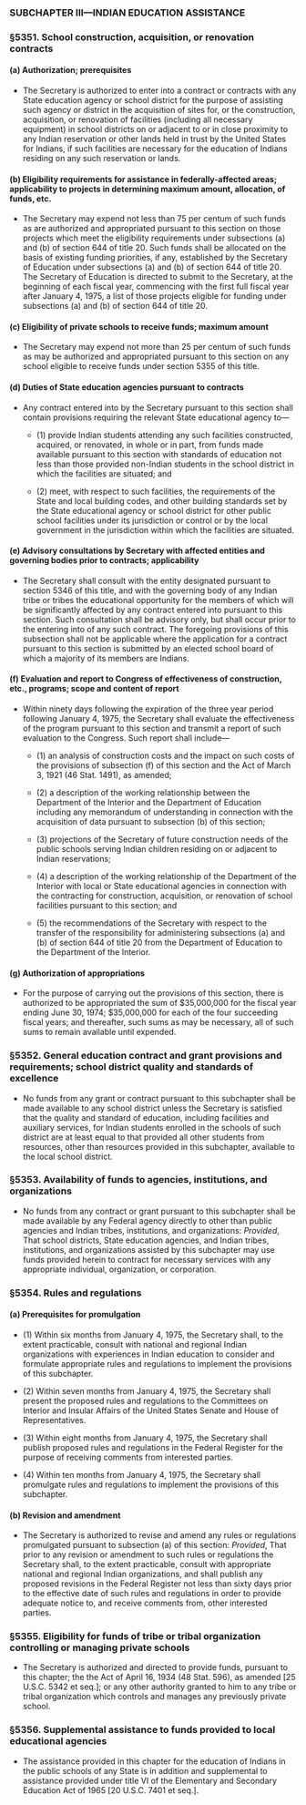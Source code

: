 ### SUBCHAPTER III—INDIAN EDUCATION ASSISTANCE

### §5351. School construction, acquisition, or renovation contracts
#### (a) Authorization; prerequisites
* The Secretary is authorized to enter into a contract or contracts with any State education agency or school district for the purpose of assisting such agency or district in the acquisition of sites for, or the construction, acquisition, or renovation of facilities (including all necessary equipment) in school districts on or adjacent to or in close proximity to any Indian reservation or other lands held in trust by the United States for Indians, if such facilities are necessary for the education of Indians residing on any such reservation or lands.

#### (b) Eligibility requirements for assistance in federally-affected areas; applicability to projects in determining maximum amount, allocation, of funds, etc.
* The Secretary may expend not less than 75 per centum of such funds as are authorized and appropriated pursuant to this section on those projects which meet the eligibility requirements under subsections (a) and (b) of section 644 of title 20. Such funds shall be allocated on the basis of existing funding priorities, if any, established by the Secretary of Education under subsections (a) and (b) of section 644 of title 20. The Secretary of Education is directed to submit to the Secretary, at the beginning of each fiscal year, commencing with the first full fiscal year after January 4, 1975, a list of those projects eligible for funding under subsections (a) and (b) of section 644 of title 20.

#### (c) Eligibility of private schools to receive funds; maximum amount
* The Secretary may expend not more than 25 per centum of such funds as may be authorized and appropriated pursuant to this section on any school eligible to receive funds under section 5355 of this title.

#### (d) Duties of State education agencies pursuant to contracts
* Any contract entered into by the Secretary pursuant to this section shall contain provisions requiring the relevant State educational agency to—

  * (1) provide Indian students attending any such facilities constructed, acquired, or renovated, in whole or in part, from funds made available pursuant to this section with standards of education not less than those provided non-Indian students in the school district in which the facilities are situated; and

  * (2) meet, with respect to such facilities, the requirements of the State and local building codes, and other building standards set by the State educational agency or school district for other public school facilities under its jurisdiction or control or by the local government in the jurisdiction within which the facilities are situated.

#### (e) Advisory consultations by Secretary with affected entities and governing bodies prior to contracts; applicability
* The Secretary shall consult with the entity designated pursuant to section 5346 of this title, and with the governing body of any Indian tribe or tribes the educational opportunity for the members of which will be significantly affected by any contract entered into pursuant to this section. Such consultation shall be advisory only, but shall occur prior to the entering into of any such contract. The foregoing provisions of this subsection shall not be applicable where the application for a contract pursuant to this section is submitted by an elected school board of which a majority of its members are Indians.

#### (f) Evaluation and report to Congress of effectiveness of construction, etc., programs; scope and content of report
* Within ninety days following the expiration of the three year period following January 4, 1975, the Secretary shall evaluate the effectiveness of the program pursuant to this section and transmit a report of such evaluation to the Congress. Such report shall include—

  * (1) an analysis of construction costs and the impact on such costs of the provisions of subsection (f) of this section and the Act of March 3, 1921 (46 Stat. 1491), as amended;

  * (2) a description of the working relationship between the Department of the Interior and the Department of Education including any memorandum of understanding in connection with the acquisition of data pursuant to subsection (b) of this section;

  * (3) projections of the Secretary of future construction needs of the public schools serving Indian children residing on or adjacent to Indian reservations;

  * (4) a description of the working relationship of the Department of the Interior with local or State educational agencies in connection with the contracting for construction, acquisition, or renovation of school facilities pursuant to this section; and

  * (5) the recommendations of the Secretary with respect to the transfer of the responsibility for administering subsections (a) and (b) of section 644 of title 20 from the Department of Education to the Department of the Interior.

#### (g) Authorization of appropriations
* For the purpose of carrying out the provisions of this section, there is authorized to be appropriated the sum of $35,000,000 for the fiscal year ending June 30, 1974; $35,000,000 for each of the four succeeding fiscal years; and thereafter, such sums as may be necessary, all of such sums to remain available until expended.

### §5352. General education contract and grant provisions and requirements; school district quality and standards of excellence
* No funds from any grant or contract pursuant to this subchapter shall be made available to any school district unless the Secretary is satisfied that the quality and standard of education, including facilities and auxiliary services, for Indian students enrolled in the schools of such district are at least equal to that provided all other students from resources, other than resources provided in this subchapter, available to the local school district.

### §5353. Availability of funds to agencies, institutions, and organizations
* No funds from any contract or grant pursuant to this subchapter shall be made available by any Federal agency directly to other than public agencies and Indian tribes, institutions, and organizations: _Provided_, That school districts, State education agencies, and Indian tribes, institutions, and organizations assisted by this subchapter may use funds provided herein to contract for necessary services with any appropriate individual, organization, or corporation.

### §5354. Rules and regulations
#### (a) Prerequisites for promulgation
* (1) Within six months from January 4, 1975, the Secretary shall, to the extent practicable, consult with national and regional Indian organizations with experiences in Indian education to consider and formulate appropriate rules and regulations to implement the provisions of this subchapter.

* (2) Within seven months from January 4, 1975, the Secretary shall present the proposed rules and regulations to the Committees on Interior and Insular Affairs of the United States Senate and House of Representatives.

* (3) Within eight months from January 4, 1975, the Secretary shall publish proposed rules and regulations in the Federal Register for the purpose of receiving comments from interested parties.

* (4) Within ten months from January 4, 1975, the Secretary shall promulgate rules and regulations to implement the provisions of this subchapter.

#### (b) Revision and amendment
* The Secretary is authorized to revise and amend any rules or regulations promulgated pursuant to subsection (a) of this section: _Provided_, That prior to any revision or amendment to such rules or regulations the Secretary shall, to the extent practicable, consult with appropriate national and regional Indian organizations, and shall publish any proposed revisions in the Federal Register not less than sixty days prior to the effective date of such rules and regulations in order to provide adequate notice to, and receive comments from, other interested parties.

### §5355. Eligibility for funds of tribe or tribal organization controlling or managing private schools
* The Secretary is authorized and directed to provide funds, pursuant to this chapter; the the Act of April 16, 1934 (48 Stat. 596), as amended [25 U.S.C. 5342 et seq.]; or any other authority granted to him to any tribe or tribal organization which controls and manages any previously private school.

### §5356. Supplemental assistance to funds provided to local educational agencies
* The assistance provided in this chapter for the education of Indians in the public schools of any State is in addition and supplemental to assistance provided under title VI of the Elementary and Secondary Education Act of 1965 [20 U.S.C. 7401 et seq.].